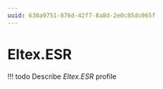 ```yaml
---
uuid: 630a9751-876d-42f7-8a8d-2e0c85dc065f
---
```



# Eltex.ESR


<!-- prettier-ignore -->
!!! todo
    Describe *Eltex.ESR* profile

